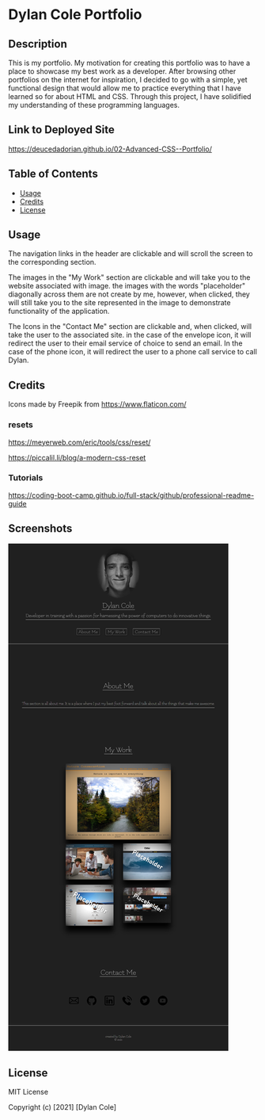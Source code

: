 # Dylan Cole Portfolio

## Description

This is my portfolio. My motivation for creating this portfolio was to have a place to showcase my best work as a developer. After browsing other portfolios on the internet for inspiration, I decided to go with a simple, yet functional design that would allow me to practice everything that I have learned so for about HTML and CSS. Through this project, I have solidified my understanding of these programming languages.

## Link to Deployed Site

https://deucedadorian.github.io/02-Advanced-CSS--Portfolio/

## Table of Contents
- [Usage](#usage)
- [Credits](#credits)
- [License](#license)

## Usage
The navigation links in the header are clickable and will scroll the screen to the corresponding section.

The images in the "My Work" section are clickable and will take you to the website associated with image. the images with the words "placeholder" diagonally across them are not create by me, however, when clicked, they will still take you to the site represented in the image to demonstrate functionality of the application.

The Icons in the "Contact Me" section are clickable and, when clicked, will take the user to the associated site. in the case of the envelope icon, it will redirect the user to their email service of choice to send an email. In the case of the phone icon, it will redirect the user to a phone call service to call Dylan.

## Credits

Icons made by Freepik from https://www.flaticon.com/

### resets

https://meyerweb.com/eric/tools/css/reset/

https://piccalil.li/blog/a-modern-css-reset

### Tutorials 

https://coding-boot-camp.github.io/full-stack/github/professional-readme-guide

## Screenshots

![Screenshot of deployed app](assets\images\deucedadorian.github.io_02-Advanced-CSS--Portfolio_.png)

## License

MIT License

Copyright (c) [2021] [Dylan Cole]